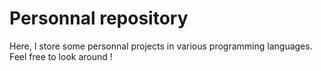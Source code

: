 Personnal repository
=====

Here, I store some personnal projects in various programming languages. Feel free to look around !
